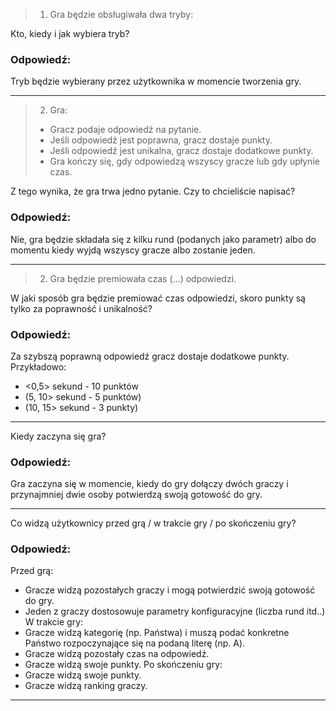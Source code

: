 > 1. Gra będzie obsługiwała dwa tryby:

Kto, kiedy i jak wybiera tryb?

### Odpowiedź:
Tryb będzie wybierany przez użytkownika w momencie tworzenia gry.

------------------
> 2. Gra:
> - Gracz podaje odpowiedź na pytanie.
> - Jeśli odpowiedź jest poprawna, gracz dostaje punkty.
> - Jeśli odpowiedź jest unikalna, gracz dostaje dodatkowe punkty.
> - Gra kończy się, gdy odpowiedzą wszyscy gracze lub gdy upłynie czas.

Z tego wynika, że gra trwa jedno pytanie. Czy to chcieliście napisać?
### Odpowiedź:
Nie, gra będzie składała się z kilku rund (podanych jako parametr) albo do momentu kiedy wyjdą wszyscy gracze albo zostanie jeden.

---
> 2. Gra będzie premiowała czas (…) odpowiedzi.

W jaki sposób gra będzie premiować czas odpowiedzi, skoro punkty są tylko za poprawność i unikalność?
### Odpowiedź:
Za szybszą poprawną odpowiedź gracz dostaje dodatkowe punkty. Przykładowo:
- <0,5> sekund - 10 punktów
- (5, 10> sekund - 5 punktów)
- (10, 15> sekund - 3 punkty)

---
Kiedy zaczyna się gra?
### Odpowiedź:
Gra zaczyna się w momencie, kiedy do gry dołączy dwóch graczy i przynajmniej dwie osoby potwierdzą swoją gotowość do gry.

---
Co widzą użytkownicy przed grą / w trakcie gry / po skończeniu gry?
### Odpowiedź:
Przed grą:
- Gracze widzą pozostałych graczy i mogą potwierdzić swoją gotowość do gry.
- Jeden z graczy dostosowuje parametry konfiguracyjne (liczba rund itd..)
W trakcie gry:
- Gracze widzą kategorię (np. Państwa) i muszą podać konkretne Państwo rozpoczynające się na podaną literę (np. A).
- Gracze widzą pozostały czas na odpowiedź.
- Gracze widzą swoje punkty.
Po skończeniu gry:
- Gracze widzą swoje punkty.
- Gracze widzą ranking graczy.

----